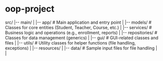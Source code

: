 # oop-project

src/
|-- main/
|    |-- app/                 # Main application and entry point
|    |-- models/              # Classes for core entities (Student, Teacher, Course, etc.)
|    |-- services/            # Business logic and operations (e.g., enrollment, reports)
|    |-- repositories/        # Classes for data management (generics)
|    |-- gui/                 # GUI-related classes and files
|    |-- utils/               # Utility classes for helper functions (file handling, exceptions)
|
|-- resources/
|    |-- data/                # Sample input files for file handling
|
|
